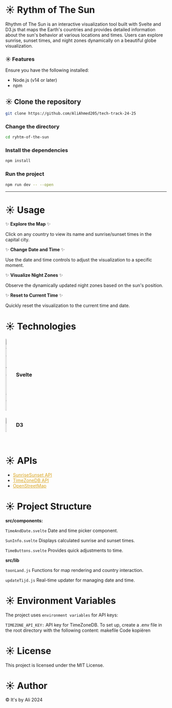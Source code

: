 # ☀️ Rythm of The Sun

Rhythm of The Sun is an interactive visualization tool built with Svelte and D3.js that maps the Earth's countries and provides detailed information about the sun's behavior at various locations and times. Users can explore sunrise, sunset times, and night zones dynamically on a beautiful globe visualization.

### ☀️ Features

Ensure you have the following installed:

- Node.js (v14 or later)
- npm

## ☀️ Clone the repository

```bash
git clone https://github.com/AliAhmed205/tech-track-24-25
```

### Change the directory

```bash
cd ryhtm-of-the-sun
```

### Install the dependencies

```bash
npm install
```

### Run the project

```bash
npm run dev -- --open
```

<hr>

# ☀️ Usage

✨ <b>Explore the Map</b> ✨

Click on any country to view its name and sunrise/sunset times in the capital city.

✨ <b>Change Date and Time</b> ✨

Use the date and time controls to adjust the visualization to a specific moment.

✨ <b>Visualize Night Zones</b> ✨

Observe the dynamically updated night zones based on the sun's position.

✨ <b>Reset to Current Time</b> ✨

Quickly reset the visualization to the current time and date.

# ☀️ Technologies

### <p style="display: flex; gap: .5rem; align-items:center;"><img width="5%" src="https://github.com/user-attachments/assets/40580d89-641f-4b61-b72b-d26e07440ea4" alt="Svelte-icon"/> Svelte</p>

### <p style="display: flex; gap: .5rem; align-items:center;"><img width="5%" src="https://github.com/user-attachments/assets/0d6448f0-3136-4b0e-8a96-96e5c5ff12a3" alt="D3"/> D3</p>

<br>

# ☀️ APIs

<ul>
<li><a style="color: goldenrod;" href="https://sunrisesunset.io/">SunriseSunset API</a></li>
<li><a style="color: goldenrod;" href="https://timezonedb.com//">TimeZoneDB API</a></li>
<li><a style="color: goldenrod;" href="https://www.openstreetmap.org/#map=7/52.154/5.295">OpenStreetMap</a></li>
</ul>

# ☀️ Project Structure

<b>src/components:</b>

`TimeAndDate.svelte`
Date and time picker component.

`SunInfo.svelte`
 Displays calculated sunrise and sunset times.

`TimeButtons.svelte`
 Provides quick adjustments to time.

<b>src/lib</b>

`toonLand.js`
 Functions for map rendering and country interaction.

`updateTijd.js`
 Real-time updater for managing date and time.

 # ☀️ Environment Variables

The project uses `environment variables` for API keys:

`TIMEZONE_API_KEY:`
 API key for TimeZoneDB.
To set up, create a .env file in the root directory with the following content:
makefile
Code kopiëren


# ☀️ License

This project is licensed under the MIT License.

# ☀️ Author

© It's by Ali 2024